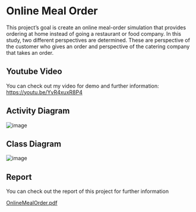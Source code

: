 # Online Meal Order
This project’s goal is create an online meal-order simulation that provides ordering at home instead of 
going a restaurant or food company. In this study, two different perspectives are determined. These are 
perspective of the customer who gives an order and perspective of the catering company that takes an 
order. 

## Youtube Video
You can check out my video for demo and further information: 
https://youtu.be/YvR4xuxR8P4

## Activity Diagram
![image](https://user-images.githubusercontent.com/76843587/216775742-d41e0e32-fcc4-4361-a8db-901edbc1a047.png)
## Class Diagram
![image](https://user-images.githubusercontent.com/76843587/216775773-b9142d06-a119-4990-bfa6-a6dd91129df9.png)
## Report
You can check out the report of this project for further information

[OnlineMealOrder.pdf](https://github.com/BerkayGulen/Online_Meal_Order/files/10608969/OnlineMealOrder.pdf)
